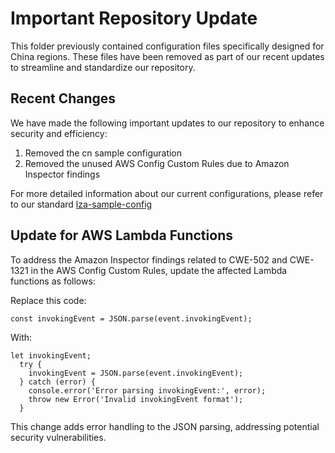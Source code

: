 # Important Repository Update

This folder previously contained configuration files specifically designed for China regions. These files have been removed as part of our recent updates to streamline and standardize our repository.

## Recent Changes

We have made the following important updates to our repository to enhance security and efficiency:

1. Removed the cn sample configuration
2. Removed the unused AWS Config Custom Rules due to Amazon Inspector findings

For more detailed information about our current configurations, please refer to our standard [lza-sample-config](https://github.com/awslabs/landing-zone-accelerator-on-aws/tree/main/reference/sample-configurations/lza-sample-config)

## Update for AWS Lambda Functions

To address the Amazon Inspector findings related to CWE-502 and CWE-1321 in the AWS Config Custom Rules, update the affected Lambda functions as follows:

Replace this code:

```
const invokingEvent = JSON.parse(event.invokingEvent);
```

With:

```
let invokingEvent;
  try {
    invokingEvent = JSON.parse(event.invokingEvent);
  } catch (error) {
    console.error('Error parsing invokingEvent:', error);
    throw new Error('Invalid invokingEvent format');
  }
```

This change adds error handling to the JSON parsing, addressing potential security vulnerabilities.